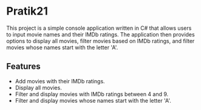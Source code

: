 # Pratik21

This project is a simple console application written in C# that allows users to input movie names and their IMDb ratings. The application then provides options to display all movies, filter movies based on IMDb ratings, and filter movies whose names start with the letter 'A'.

## Features

- Add movies with their IMDb ratings.
- Display all movies.
- Filter and display movies with IMDb ratings between 4 and 9.
- Filter and display movies whose names start with the letter 'A'.
